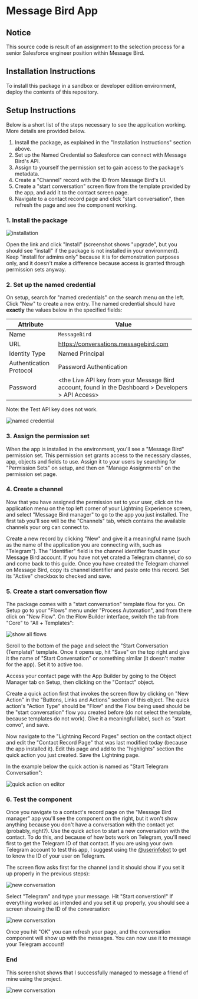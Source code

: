 # Message Bird App

## Notice

This source code is result of an assignment to the selection process for a senior Salesforce engineer position within Message Bird.

## Installation Instructions

To install this package in a sandbox or developer edition environment, deploy the contents of this repository.

## Setup Instructions

Below is a short list of the steps necessary to see the application working. More details are provided below.

1. Install the package, as explained in the "Installation Instructions" section above.
2. Set up the Named Credential so Salesforce can connect with Message Bird's API.
3. Assign to yourself the permission set to gain access to the package's metadata.
4. Create a "Channel" record with the ID from Message Bird's UI.
5. Create a "start conversation" screen flow from the template provided by the app, and add it to the contact screen page.
6. Navigate to a contact record page and click "start conversation", then refresh the page and see the component working.

### 1. Install the package

![installation](images/1.png)

Open the link and click "Install" (screenshot shows "upgrade", but you should see "install" if the package is not installed in your environment). Keep "install for admins only" because it is for demonstration purposes only, and it doesn't make a difference because access is granted through permission sets anyway.

### 2. Set up the named credential

On setup, search for "named credentials" on the search menu on the left. Click "New" to create a new entry. The named credential should have **exactly** the values below in the specified fields:

| Attribute               | Value                                                                                               |
| ----------------------- | --------------------------------------------------------------------------------------------------- |
| Name                    | `MessageBird`                                                                                       |
| URL                     | https://conversations.messagebird.com                                                               |
| Identity Type           | Named Principal                                                                                     |
| Authentication Protocol | Password Authentication                                                                             |
| Password                | <the Live API key from your Message Bird account, found in the Dashboard > Developers > API Access> |

Note: the Test API key does not work.

![named credential](images/2.png)

### 3. Assign the permission set

When the app is installed in the environment, you'll see a "Message Bird" permission set. This permission set grants access to the necessary classes, app, objects and fields to use. Assign it to your users by searching for "Permission Sets" on setup, and then on "Manage Assignments" on the permission set page.

### 4. Create a channel

Now that you have assigned the permission set to your user, click on the application menu on the top left corner of your Lightning Experience screen, and select "Message Bird manager" to go to the app you just installed. The first tab you'll see will be the "Channels" tab, which contains the available channels your org can connect to.

Create a new record by clicking "New" and give it a meaningful name (such as the name of the application you are connecting with, such as "Telegram"). The "Identifier" field is the channel identifier found in your Message Bird account. If you have not yet crated a Telegram channel, do so and come back to this guide. Once you have created the Telegram channel on Message Bird, copy its channel identifier and paste onto this record. Set its "Active" checkbox to checked and save.

### 5. Create a start conversation flow

The package comes with a "start conversation" template flow for you. On Setup go to your "Flows" menu under "Process Automation", and from there click on "New Flow". On the Flow Builder interface, switch the tab from "Core" to "All + Templates":

![show all flows](images/3.1.png)

Scroll to the bottom of the page and select the "Start Conversation (Template)" template. Once it opens up, hit "Save" on the top right and give it the name of "Start Conversation" or something similar (it doesn't matter for the app). Set it to active too.

Access your contact page with the App Builder by going to the Object Manager tab on Setup, then clicking on the "Contact" object.

Create a quick action first that invokes the screen flow by clicking on "New Action" in the "Buttons, Links and Actions" section of this object. The quick action's "Action Type" should be "Flow" and the Flow being used should be the "start conversation" flow you created before (do not select the template, because templates do not work). Give it a meaningful label, such as "start convo", and save.

Now navigate to the "Lightning Record Pages" section on the contact object and edit the "Contact Record Page" that was last modified today (because the app installed it). Edit this page and add to the "highlights" section the quick action you just created. Save the Lightning page.

In the example below the quick action is named as "Start Telegram Conversation":

![quick action on editor](images/5.png)

### 6. Test the component

Once you navigate to a contact's record page on the "Message Bird manager" app you'll see the component on the right, but it won't show anything because you don't have a conversation with the contact yet (probably, right?). Use the quick action to start a new conversation with the contact. To do this, and because of how bots work on Telegram, you'll need first to get the Telegram ID of that contact. If you are using your own Telegram account to test this app, I suggest using the [@userinfobot](https://t.me/userinfobot) to get to know the ID of your user on Telegram.

The screen flow asks first for the channel (and it should show if you set it up properly in the previous steps):

![new conversation](images/6.png)

Select "Telegram" and type your message. Hit "Start converstion!" If everything worked as intended and you set it up properly, you should see a screen showing the ID of the conversation:

![new conversation](images/6.1.png)

Once you hit "OK" you can refresh your page, and the conversation component will show up with the messages. You can now use it to message your Telegram account!

### End

This screenshot shows that I successfully managed to message a friend of mine using the project.

![new conversation](images/final.png)
